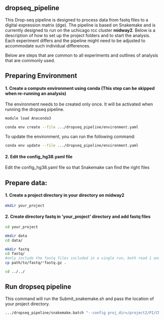 ## dropseq_pipeline

This Drop-seq pipeline is designed to process data from fastq files to a digital expression matrix (dge).
The pipeline is based on Snakemake and is currently designed to run on the uchicago rcc cluster **midway2**. Below is a description of how to set up the project folders and to start the analysis.
Each experiment differs and the pipeline might need to be adjusted to accommodate such individual differences.

Below are steps that are common to all experiments and outlines of analysis that are commonly used.

## Preparing Environment

#### 1. Create a compute environment using conda (This step can be skipped when re-running an analysis)

The environment needs to be created only once. It will be activated when running the dropseq pipeline.

```bash
module load Anaconda3

conda env create --file .../dropseq_pipeline/environment.yaml
```

To update the environment, you can run the following command:
```bash
conda env update --file .../dropseq_pipeline/environment.yaml
```

#### 2. Edit the config_hg38.yaml file

Edit the config_hg38.yaml file so that Snakemake can find the right files

## Prepare data:

#### 1. Create a project directory in your directory on midway2
```bash
mkdir your_project
```
#### 2. Create directory fastq in 'your_project' directory and add fastq files
```bash
cd your_project

mkdir data
cd data/

mkdir fastq
cd fastq/
#only include the fastq files included in a single run, both read 1 and read2
cp path/to/fastq/*fastq.gz .

cd ../../
```


## Run dropseq pipeline

This command will run the Submit_snakemake.sh and pass the location of your project directory.

```bash
.../dropseq_pipeline/snakemake.batch "--config proj_dir=/project2/PI/CNETID/Path/to/your/dir/"
```



